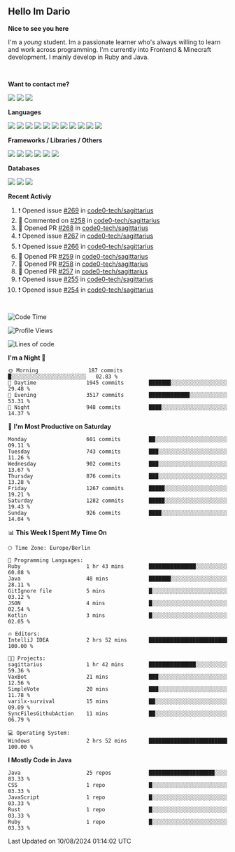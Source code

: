 <h2>Hello Im Dario</h2>

**Nice to see you here**

I'm a *young* student. Im a passionate learner who's always willing to learn and work across
programming. I'm currently into Frontend & Minecraft development. I mainly develop in Ruby and Java.

<br/>

**Want to contact me?**

<a href="https://github.com/knerio"><img src="https://img.shields.io/badge/-Github-blue?style=for-the-badge&logo=github&logoColor=white"/></a> <a href="https://discord.com/users/639416958923702292"><img src="https://img.shields.io/badge/-knerio-blue?style=for-the-badge&logo=discord&logoColor=white"/></a> <a href="https://twitch.tv/dopalos_"><img src="https://img.shields.io/badge/-twitch-blue?style=for-the-badge&logo=twitch&logoColor=white"/></a>

**Languages**

<img src="https://img.shields.io/badge/-HTML-blue?style=for-the-badge&logo=html5&logoColor=white"/> <img src="https://img.shields.io/badge/-CSS-blue?style=for-the-badge&logo=CSS3&logoColor=white"/> <img src="https://img.shields.io/badge/-Javascript-blue?style=for-the-badge&logo=javascript&logoColor=white"/> <img src="https://img.shields.io/badge/-Typescript-blue?style=for-the-badge&logo=TypeScript&logoColor=white"/> <img src="https://img.shields.io/badge/-Java-blue?style=for-the-badge&logo=java&logoColor=white"/> <img src="https://img.shields.io/badge/-Kotlin-blue?style=for-the-badge&logo=kotlin&logoColor=white"/> <img src="https://img.shields.io/badge/-SQL-blue?style=for-the-badge&logo=MYSQL&logoColor=white"/> <img src="https://img.shields.io/badge/-Markdown-blue?style=for-the-badge&logo=Markdown&logoColor=white"/> <img src="https://img.shields.io/badge/-JSON-blue?style=for-the-badge&logo=JSON&logoColor=white"/> <img src="https://img.shields.io/badge/-Git-blue?style=for-the-badge&logo=Git&logoColor=white"/> <img src="https://img.shields.io/badge/-Ruby-blue?style=for-the-badge&logo=Ruby&logoColor=white"/>
<br/>

 **Frameworks / Libraries / Others**

<img src="https://img.shields.io/badge/-Bootstrap-blue?style=for-the-badge&logo=Bootstrap&logoColor=white"/> <img src="https://img.shields.io/badge/-Node.JS-blue?style=for-the-badge&logo=node.js&logoColor=white"/> <img src="https://img.shields.io/badge/-React-blue?style=for-the-badge&logo=React&logoColor=white"/> <img src="https://img.shields.io/badge/-Express-blue?style=for-the-badge&logo=Express&logoColor=white"/> <img src="https://img.shields.io/badge/-Next.Js-blue?style=for-the-badge&logo=Next.Js&logoColor=white"/> <img src="https://img.shields.io/badge/-Ruby_On_Rails-blue?style=for-the-badge&logo=ruby-on-rails&logoColor=white"/>

**Databases**

<img src="https://img.shields.io/badge/-MongoDB-blue?style=for-the-badge&logo=mongodb&logoColor=white"/> <img src="https://img.shields.io/badge/-MariaDB-blue?style=for-the-badge&logo=MariaDB&logoColor=white"/>
<img src="https://img.shields.io/badge/-PostgreSQL-blue?style=for-the-badge&logo=PostgreSQl&logoColor=white"/>

**Recent Activiy**

<!--RECENT_ACTIVITY:start-->
1. ❗️ Opened issue [#269](https://github.com/code0-tech/sagittarius/issues/269) in [code0-tech/sagittarius](https://github.com/code0-tech/sagittarius)<br>
2. 💬 Commented on [#258](https://github.com/code0-tech/sagittarius/pull/258#discussion_r1710023382) in [code0-tech/sagittarius](https://github.com/code0-tech/sagittarius)<br>
3. 💪 Opened PR [#268](https://github.com/code0-tech/sagittarius/pull/268) in [code0-tech/sagittarius](https://github.com/code0-tech/sagittarius)<br>
4. ❗️ Opened issue [#267](https://github.com/code0-tech/sagittarius/issues/267) in [code0-tech/sagittarius](https://github.com/code0-tech/sagittarius)<br>
5. ❗️ Opened issue [#266](https://github.com/code0-tech/sagittarius/issues/266) in [code0-tech/sagittarius](https://github.com/code0-tech/sagittarius)<br>
6. 💪 Opened PR [#259](https://github.com/code0-tech/sagittarius/pull/259) in [code0-tech/sagittarius](https://github.com/code0-tech/sagittarius)<br>
7. 💪 Opened PR [#258](https://github.com/code0-tech/sagittarius/pull/258) in [code0-tech/sagittarius](https://github.com/code0-tech/sagittarius)<br>
8. 💪 Opened PR [#257](https://github.com/code0-tech/sagittarius/pull/257) in [code0-tech/sagittarius](https://github.com/code0-tech/sagittarius)<br>
9. ❗️ Opened issue [#255](https://github.com/code0-tech/sagittarius/issues/255) in [code0-tech/sagittarius](https://github.com/code0-tech/sagittarius)<br>
10. ❗️ Opened issue [#254](https://github.com/code0-tech/sagittarius/issues/254) in [code0-tech/sagittarius](https://github.com/code0-tech/sagittarius)<br>
<!--RECENT_ACTIVITY:end-->
 
#

<!--START_SECTION:waka-->
![Code Time](http://img.shields.io/badge/Code%20Time-496%20hrs%2017%20mins-blue)

![Profile Views](http://img.shields.io/badge/Profile%20Views-0-blue)

![Lines of code](https://img.shields.io/badge/From%20Hello%20World%20I%27ve%20Written-295.9%20thousand%20lines%20of%20code-blue)

**I'm a Night 🦉** 

```text
🌞 Morning                187 commits         █░░░░░░░░░░░░░░░░░░░░░░░░   02.83 % 
🌆 Daytime                1945 commits        ███████░░░░░░░░░░░░░░░░░░   29.48 % 
🌃 Evening                3517 commits        █████████████░░░░░░░░░░░░   53.31 % 
🌙 Night                  948 commits         ████░░░░░░░░░░░░░░░░░░░░░   14.37 % 
```
📅 **I'm Most Productive on Saturday** 

```text
Monday                   601 commits         ██░░░░░░░░░░░░░░░░░░░░░░░   09.11 % 
Tuesday                  743 commits         ███░░░░░░░░░░░░░░░░░░░░░░   11.26 % 
Wednesday                902 commits         ███░░░░░░░░░░░░░░░░░░░░░░   13.67 % 
Thursday                 876 commits         ███░░░░░░░░░░░░░░░░░░░░░░   13.28 % 
Friday                   1267 commits        █████░░░░░░░░░░░░░░░░░░░░   19.21 % 
Saturday                 1282 commits        █████░░░░░░░░░░░░░░░░░░░░   19.43 % 
Sunday                   926 commits         ████░░░░░░░░░░░░░░░░░░░░░   14.04 % 
```


📊 **This Week I Spent My Time On** 

```text
🕑︎ Time Zone: Europe/Berlin

💬 Programming Languages: 
Ruby                     1 hr 43 mins        ███████████████░░░░░░░░░░   60.08 % 
Java                     48 mins             ███████░░░░░░░░░░░░░░░░░░   28.11 % 
GitIgnore file           5 mins              █░░░░░░░░░░░░░░░░░░░░░░░░   03.12 % 
JSON                     4 mins              █░░░░░░░░░░░░░░░░░░░░░░░░   02.54 % 
Kotlin                   3 mins              █░░░░░░░░░░░░░░░░░░░░░░░░   02.05 % 

🔥 Editors: 
IntelliJ IDEA            2 hrs 52 mins       █████████████████████████   100.00 % 

🐱‍💻 Projects: 
sagittarius              1 hr 42 mins        ███████████████░░░░░░░░░░   59.36 % 
VaxBot                   21 mins             ███░░░░░░░░░░░░░░░░░░░░░░   12.56 % 
SimpleVote               20 mins             ███░░░░░░░░░░░░░░░░░░░░░░   11.78 % 
varilx-survival          15 mins             ██░░░░░░░░░░░░░░░░░░░░░░░   09.09 % 
SyncFilesGithubAction    11 mins             ██░░░░░░░░░░░░░░░░░░░░░░░   06.79 % 

💻 Operating System: 
Windows                  2 hrs 52 mins       █████████████████████████   100.00 % 
```

**I Mostly Code in Java** 

```text
Java                     25 repos            █████████████████████░░░░   83.33 % 
CSS                      1 repo              █░░░░░░░░░░░░░░░░░░░░░░░░   03.33 % 
JavaScript               1 repo              █░░░░░░░░░░░░░░░░░░░░░░░░   03.33 % 
Rust                     1 repo              █░░░░░░░░░░░░░░░░░░░░░░░░   03.33 % 
Ruby                     1 repo              █░░░░░░░░░░░░░░░░░░░░░░░░   03.33 % 
```




 Last Updated on 10/08/2024 01:14:02 UTC
<!--END_SECTION:waka-->

